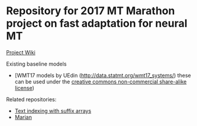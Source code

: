 # Repository for 2017 MT Marathon project on fast adaptation for neural MT

[Project Wiki](https://github.com/ugermann/mtm17/wiki)

Existing baseline models 
- [WMT17 models by UEdin (http://data.statmt.org/wmt17_systems/)
  these can be used under the [creative commons non-commercial share-alike license](https://creativecommons.org/licenses/by-nc-sa/3.0/))

Related repositories:
- [Text indexing with suffix arrays](https://github.com/ugermann/btm)
- [Marian](https://github.com/marian-nmt/marian-dev)



